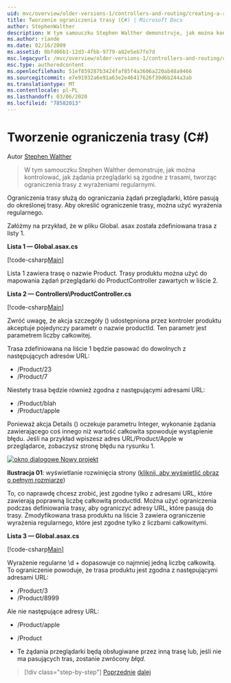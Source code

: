 ```yaml
---
uid: mvc/overview/older-versions-1/controllers-and-routing/creating-a-route-constraint-cs
title: Tworzenie ograniczenia trasy (C#) | Microsoft Docs
author: StephenWalther
description: W tym samouczku Stephen Walther demonstruje, jak można kontrolować, jak żądania przeglądarki są zgodne z trasami, tworząc ograniczenia trasy z wyrażeniami regularnymi.
ms.author: riande
ms.date: 02/16/2009
ms.assetid: 0bfd06b1-12d3-4fbb-9779-a82e5eb7fe7d
msc.legacyurl: /mvc/overview/older-versions-1/controllers-and-routing/creating-a-route-constraint-cs
msc.type: authoredcontent
ms.openlocfilehash: 51ef859287b3424faf85f4a3606a220ab48a9466
ms.sourcegitcommit: e7e91932a6e91a63e2e46417626f39d6b244a3ab
ms.translationtype: MT
ms.contentlocale: pl-PL
ms.lasthandoff: 03/06/2020
ms.locfileid: "78582013"
---
```

# <a name="creating-a-route-constraint-c"></a>Tworzenie ograniczenia trasy (C#)

Autor [Stephen Walther](https://github.com/StephenWalther)

> W tym samouczku Stephen Walther demonstruje, jak można kontrolować, jak żądania przeglądarki są zgodne z trasami, tworząc ograniczenia trasy z wyrażeniami regularnymi.

Ograniczenia trasy służą do ograniczania żądań przeglądarki, które pasują do określonej trasy. Aby określić ograniczenie trasy, można użyć wyrażenia regularnego.

Załóżmy na przykład, że w pliku Global. asax została zdefiniowana trasa z listy 1.

**Lista 1 — Global.asax.cs**

[!code-csharp[Main](creating-a-route-constraint-cs/samples/sample1.cs)]

Lista 1 zawiera trasę o nazwie Product. Trasy produktu można użyć do mapowania żądań przeglądarki do ProductController zawartych w liście 2.

**Lista 2 — Controllers\ProductController.cs**

[!code-csharp[Main](creating-a-route-constraint-cs/samples/sample2.cs)]

Zwróć uwagę, że akcja szczegóły () udostępniona przez kontroler produktu akceptuje pojedynczy parametr o nazwie productId. Ten parametr jest parametrem liczby całkowitej.

Trasa zdefiniowana na liście 1 będzie pasować do dowolnych z następujących adresów URL:

- /Product/23
- /Product/7

Niestety trasa będzie również zgodna z następującymi adresami URL:

- /Product/blah
- /Product/apple

Ponieważ akcja Details () oczekuje parametru Integer, wykonanie żądania zawierającego coś innego niż wartość całkowita spowoduje wystąpienie błędu. Jeśli na przykład wpiszesz adres URL/Product/Apple w przeglądarce, zobaczysz stronę błędu na rysunku 1.

[![okno dialogowe Nowy projekt](creating-a-route-constraint-cs/_static/image1.jpg)](creating-a-route-constraint-cs/_static/image1.png)

**Ilustracja 01**: wyświetlanie rozwinięcia strony ([kliknij, aby wyświetlić obraz o pełnym rozmiarze](creating-a-route-constraint-cs/_static/image2.png))

To, co naprawdę chcesz zrobić, jest zgodne tylko z adresami URL, które zawierają poprawną liczbę całkowitą productId. Można użyć ograniczenia podczas definiowania trasy, aby ograniczyć adresy URL, które pasują do trasy. Zmodyfikowana trasa produktu na liście 3 zawiera ograniczenie wyrażenia regularnego, które jest zgodne tylko z liczbami całkowitymi.

**Lista 3 — Global.asax.cs**

[!code-csharp[Main](creating-a-route-constraint-cs/samples/sample3.cs)]

Wyrażenie regularne \d + dopasowuje co najmniej jedną liczbę całkowitą. To ograniczenie powoduje, że trasa produktu jest zgodna z następującymi adresami URL:

- /Product/3
- /Product/8999

Ale nie następujące adresy URL:

- /Product/apple
- /Product

- Te żądania przeglądarki będą obsługiwane przez inną trasę lub, jeśli nie ma pasujących tras, zostanie zwrócony *błąd.*

> [!div class="step-by-step"]
> [Poprzednie](creating-custom-routes-cs.md)
> [dalej](creating-a-custom-route-constraint-cs.md)
